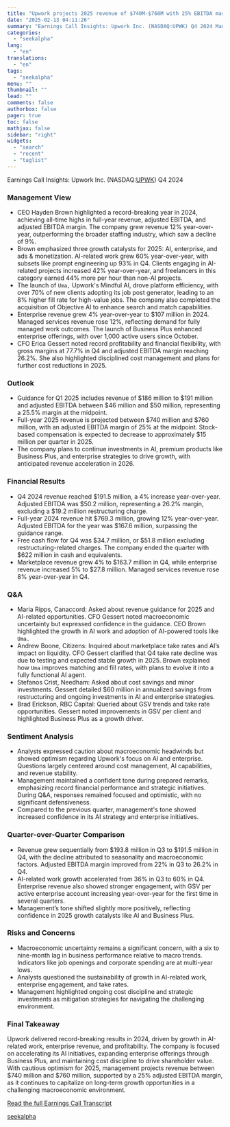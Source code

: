```yaml
---
title: "Upwork projects 2025 revenue of $740M-$760M with 25% EBITDA margin"
date: "2025-02-13 04:11:26"
summary: "Earnings Call Insights: Upwork Inc. (NASDAQ:UPWK) Q4 2024 Management View CEO Hayden Brown highlighted a record-breaking year in 2024, achieving all-time highs in full-year revenue, adjusted EBITDA, and adjusted EBITDA margin. The company grew revenue 12% year-over-year, outperforming the broader staffing industry, which saw a decline of 9%. Brown emphasized..."
categories:
  - "seekalpha"
lang:
  - "en"
translations:
  - "en"
tags:
  - "seekalpha"
menu: ""
thumbnail: ""
lead: ""
comments: false
authorbox: false
pager: true
toc: false
mathjax: false
sidebar: "right"
widgets:
  - "search"
  - "recent"
  - "taglist"
---
```


Earnings Call Insights: Upwork Inc. (NASDAQ:[UPWK](https://seekingalpha.com/symbol/UPWK "Upwork Inc.")) Q4 2024

### Management View

* CEO Hayden Brown highlighted a record-breaking year in 2024, achieving all-time highs in full-year revenue, adjusted EBITDA, and adjusted EBITDA margin. The company grew revenue 12% year-over-year, outperforming the broader staffing industry, which saw a decline of 9%.
* Brown emphasized three growth catalysts for 2025: AI, enterprise, and ads & monetization. AI-related work grew 60% year-over-year, with subsets like prompt engineering up 93% in Q4. Clients engaging in AI-related projects increased 42% year-over-year, and freelancers in this category earned 44% more per hour than non-AI projects.
* The launch of `Uma,` Upwork's Mindful AI, drove platform efficiency, with over 70% of new clients adopting its job post generator, leading to an 8% higher fill rate for high-value jobs. The company also completed the acquisition of Objective AI to enhance search and match capabilities.
* Enterprise revenue grew 4% year-over-year to $107 million in 2024. Managed services revenue rose 12%, reflecting demand for fully managed work outcomes. The launch of Business Plus enhanced enterprise offerings, with over 1,000 active users since October.
* CFO Erica Gessert noted record profitability and financial flexibility, with gross margins at 77.7% in Q4 and adjusted EBITDA margin reaching 26.2%. She also highlighted disciplined cost management and plans for further cost reductions in 2025.

### Outlook

* Guidance for Q1 2025 includes revenue of $186 million to $191 million and adjusted EBITDA between $46 million and $50 million, representing a 25.5% margin at the midpoint.
* Full-year 2025 revenue is projected between $740 million and $760 million, with an adjusted EBITDA margin of 25% at the midpoint. Stock-based compensation is expected to decrease to approximately $15 million per quarter in 2025.
* The company plans to continue investments in AI, premium products like Business Plus, and enterprise strategies to drive growth, with anticipated revenue acceleration in 2026.

### Financial Results

* Q4 2024 revenue reached $191.5 million, a 4% increase year-over-year. Adjusted EBITDA was $50.2 million, representing a 26.2% margin, excluding a $19.2 million restructuring charge.
* Full-year 2024 revenue hit $769.3 million, growing 12% year-over-year. Adjusted EBITDA for the year was $167.6 million, surpassing the guidance range.
* Free cash flow for Q4 was $34.7 million, or $51.8 million excluding restructuring-related charges. The company ended the quarter with $622 million in cash and equivalents.
* Marketplace revenue grew 4% to $163.7 million in Q4, while enterprise revenue increased 5% to $27.8 million. Managed services revenue rose 8% year-over-year in Q4.

### Q&A

* Maria Ripps, Canaccord: Asked about revenue guidance for 2025 and AI-related opportunities. CFO Gessert noted macroeconomic uncertainty but expressed confidence in the guidance. CEO Brown highlighted the growth in AI work and adoption of AI-powered tools like `Uma.`
* Andrew Boone, Citizens: Inquired about marketplace take rates and AI’s impact on liquidity. CFO Gessert clarified that Q4 take rate decline was due to testing and expected stable growth in 2025. Brown explained how `Uma` improves matching and fill rates, with plans to evolve it into a fully functional AI agent.
* Stefanos Crist, Needham: Asked about cost savings and minor investments. Gessert detailed $60 million in annualized savings from restructuring and ongoing investments in AI and enterprise strategies.
* Brad Erickson, RBC Capital: Queried about GSV trends and take rate opportunities. Gessert noted improvements in GSV per client and highlighted Business Plus as a growth driver.

### Sentiment Analysis

* Analysts expressed caution about macroeconomic headwinds but showed optimism regarding Upwork's focus on AI and enterprise. Questions largely centered around cost management, AI capabilities, and revenue stability.
* Management maintained a confident tone during prepared remarks, emphasizing record financial performance and strategic initiatives. During Q&A, responses remained focused and optimistic, with no significant defensiveness.
* Compared to the previous quarter, management's tone showed increased confidence in its AI strategy and enterprise initiatives.

### Quarter-over-Quarter Comparison

* Revenue grew sequentially from $193.8 million in Q3 to $191.5 million in Q4, with the decline attributed to seasonality and macroeconomic factors. Adjusted EBITDA margin improved from 22% in Q3 to 26.2% in Q4.
* AI-related work growth accelerated from 36% in Q3 to 60% in Q4. Enterprise revenue also showed stronger engagement, with GSV per active enterprise account increasing year-over-year for the first time in several quarters.
* Management’s tone shifted slightly more positively, reflecting confidence in 2025 growth catalysts like AI and Business Plus.

### Risks and Concerns

* Macroeconomic uncertainty remains a significant concern, with a six to nine-month lag in business performance relative to macro trends. Indicators like job openings and corporate spending are at multi-year lows.
* Analysts questioned the sustainability of growth in AI-related work, enterprise engagement, and take rates.
* Management highlighted ongoing cost discipline and strategic investments as mitigation strategies for navigating the challenging environment.

### Final Takeaway

Upwork delivered record-breaking results in 2024, driven by growth in AI-related work, enterprise revenue, and profitability. The company is focused on accelerating its AI initiatives, expanding enterprise offerings through Business Plus, and maintaining cost discipline to drive shareholder value. With cautious optimism for 2025, management projects revenue between $740 million and $760 million, supported by a 25% adjusted EBITDA margin, as it continues to capitalize on long-term growth opportunities in a challenging macroeconomic environment.

[Read the full Earnings Call Transcript](https://seekingalpha.com/symbol/UPWK/earnings/transcripts)

[seekalpha](https://seekingalpha.com/news/4407390-upwork-projects-2025-revenue-of-740m-760m-with-25-percent-ebitda-margin)
